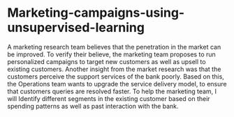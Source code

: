# Marketing-campaigns-using-unsupervised-learning
A marketing research team believes that the penetration in the market can be improved. To verify their believe, the marketing team proposes to run personalized campaigns to target new customers as well as upsell to existing customers. Another insight from the market research was that the customers perceive the support services of the bank poorly. Based on this, the Operations team wants to upgrade the service delivery model, to ensure that customers queries are resolved faster. To help the marketing team, I will Identify different segments in the existing customer based on their spending patterns as well as past interaction with the bank.

